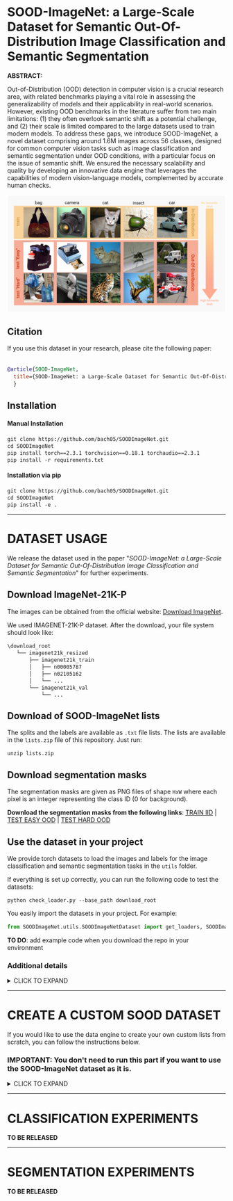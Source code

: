 # SOOD-ImageNet: a Large-Scale Dataset for Semantic Out-Of-Distribution Image Classification and Semantic Segmentation

**ABSTRACT:**

Out-of-Distribution (OOD) detection in computer vision is a crucial research area, with related benchmarks playing a vital role in assessing the generalizability of models and their applicability in real-world scenarios. However, existing OOD benchmarks in the literature suffer from two main limitations: (1) they often overlook semantic shift as a potential challenge, and (2) their scale is limited compared to the large datasets used to train modern models. To address these gaps, we introduce SOOD-ImageNet, a novel dataset comprising around 1.6M images across 56 classes, designed for common computer vision tasks such as image classification and semantic segmentation under OOD conditions, with a particular focus on the issue of semantic shift. We ensured the necessary scalability and quality by developing an innovative data engine that leverages the capabilities of modern vision-language models, complemented by accurate human checks.

![cover_image](media/train_test_examples.png)

## Citation

If you use this dataset in your research, please cite the following paper:

``` bibtex

@article{SOOD-ImageNet,
  title={SOOD-ImageNet: a Large-Scale Dataset for Semantic Out-Of-Distribution Image Classification and Semantic Segmentation},
  }
```

## Installation

#### Manual Installation
```commandline
git clone https://github.com/bach05/SOODImageNet.git
cd SOODImageNet
pip install torch==2.3.1 torchvision==0.18.1 torchaudio==2.3.1 
pip install -r requirements.txt
```
#### Installation via pip
```commandline
git clone https://github.com/bach05/SOODImageNet.git
cd SOODImageNet
pip install -e .
```   

---
# DATASET USAGE

We release the dataset used in the paper "*SOOD-ImageNet: a Large-Scale Dataset for Semantic Out-Of-Distribution Image Classification and Semantic Segmentation*" for further experiments.  

## Download ImageNet-21K-P

The images can be obtained from the official website: [Download ImageNet](http://www.image-net.org/). 

We used IMAGENET-21K-P dataset. After the download, your file system should look like: 

```
\download_root
   └── imagenet21k_resized
       ├── imagenet21k_train
       │   ├── n00005787
       │   ├── n02105162
       │   └── ... 
       └── imagenet21k_val
           └── ...
```

## Download of SOOD-ImageNet lists

The splits and the labels are available as `.txt` file lists.
The lists are available in the `lists.zip` file of this repository. Just run:
```commandline
unzip lists.zip
```

## Download segmentation masks

The segmentation masks are given as PNG files of shape `HxW` where each pixel is an integer representing the class ID (0 for background).

**Download the segmentation masks from the following links**: [TRAIN IID](https://drive.google.com/file/d/13o1dMAa56TqOTHyOf4gf6dFPheARqpoC/view?usp=sharing) | [TEST EASY OOD](https://drive.google.com/file/d/1AppoFP8EsPMv3pjwkmKH8ENm_FAys7UG/view?usp=drive_link) | [TEST HARD OOD](https://drive.google.com/file/d/1RqJSUjdWniBDG3dXmaF_PTbaEDQE2FEk/view?usp=drive_link)

## Use the dataset in your project

We provide torch datasets to load the images and labels for the image classification and semantic segmentation tasks in the `utils` folder.

If everything is set up correctly, you can run the following code to test the datasets:
```commandline
python check_loader.py --base_path download_root
```
You easily import the datasets in your project. For example:

```python
from SOODImageNet.utils.SOODImageNetDataset import get_loaders, SOODImageNetC, SOODImageNetS
```
**TO DO**: add example code when you download the repo in your environment

### Additional details

<details>
  <summary>CLICK TO EXPAND</summary>

The `lists.zip` compressed folder contains 2 folders. 

***For the image classification task***. The folder `classification` contains the following files: 
- `classification/train_iid.txt`, with the images we used for the *IID training*
- `classification/test_easy_ood.txt`, with the images we used for *OOD test* with a smaller semantic shift
- `classification/test_hard_ood.txt`, with the images we used for *OOD test* with a larger semantic shift

Each line of the list is structured as follows: 
```
imagenet21k_train/[synset_folder]/[image_file].JPG [class_ID] [superclass_name] [subclass_name]
```

***For the semantic segmentation task***. The folder `segmentation` contains the following files: 
- `segmentation/train_iid.txt`, with the images we used for the *IID training*
- `segmentation/test_easy_ood.txt`, with the images we used for *OOD test* with a smaller semantic shift
- `segmentation/test_hard_ood.txt`, with the images we used for *OOD test* with a larger semantic shift

Each line of the list is structured as follows: 
```
imagenet21k_train/[synset_folder]/[image_file].JPG output_test_easy_sam2/[synset_folder]/[image_file]_mask.png [class_ID] [superclass_name] [subclass_name]
```
</details>

---

# CREATE A CUSTOM SOOD DATASET

If you would like to use the data engine to create your own custom lists from scratch, you can follow the instructions below.

### IMPORTANT: You don't need to run this part if you want to use the SOOD-ImageNet dataset as it is.

<details>
  <summary>CLICK TO EXPAND</summary>


![data_engine](media/data_engine.png)

## Before using

Download PaliGemma model from [Hugging Face](https://huggingface.co/google/paligemma-3b-mix-224) and save it in the `hf_models` folder:
```commandline
git lfs install
mkdir hf_models
cd hf_models
git clone https://huggingface.co/google/paligemma-3b-mix-224
```
Since requirements are heavy for the data engine, we proved them as a separate file. You can install them by running:
```commandline
pip install -r requirements.txt
```

## Usage

*NOTE: tested on RTX 4090 24GB, Pytorch 2.3.1, CUDA 11.8, Python 3.10.12*

### SOOD-ImageNet-C (classification) Creation

We encapsulated the dataset creation process in the `sood_c_dataset_creation.sh` script. The parameters are the following:
1.  `data_id`: symbolic name to identify the output files
2.  `root_imagenet`: the path to the ImageNet-21K-P dataset
3. `batch_size`: the batch size to use for the CLIP score computation
```commandline
chmod +x sood_c_dataset_creation.sh
./sood_c_dataset_creation.sh sood_imagenet download_root/imagenet21k_resized 512
```
Please, not that human interventions are required during the process. 

For a detailed explanation of the process, please refer to the following scripts:

<details>
  <summary>CLICK TO EXPAND</summary>

1. `cluster_imagenet.py`, contains the code to create the hierarchical structure of ImageNet-21K-P using WordNet and Sentence Transformer. Needs the following files:
   - `data_class_lists/imagenet_cls.yaml`, contains class names for each synset
```commandline
python cluster_imagenet.py 
```

2. `vlm_superclass_building.py`, contains the code to create associate the sub-classes to the proper super-class. Needs the following files:
   - `data_class_lists/imagenet_cls.yaml`, contains class names for each synset
   - `data_class_lists/selected_classes.yaml`, contains the selected super-classes for the SOOD-ImageNet dataset (note that you can define your own classes if you like, but it is not guaranteed to have all of them in the final dataset due to the filtering process)
```commandline
python vlm_superclass_building.py --data_id sood_imagenet --root_imagenet download_root/imagenet21k_resized 
```
3. `human_check_tool.py`, contains the code to perform the human checks on the images. You can interrupt the labelling and resume it. 
```commandline
python human_check_tool.py --data_id sood_imagenet 
```

4. `check_replicas.py`, contains the code to check for replicated sub-classes each super-class. The user is asked to select in which super-class to keep the sub-class.
```commandline
python check_replicas.py --data_id sood_imagenet 
```

5. `check_scores.py`, contains the code to filter the super-classes with a few sub-classes. 
```commandline
python check_scores.py --data_id sood_imagenet --min_num_subclasses 10
```

6. `clip_score_generation.py`: contains the code to compute correlation scores with CLIP
```commandline
python clip_score_generation.py --data_id sood_imagenet --root_imagenet download_root/imagenet21k_resized --batch_size 512 --min_num_subclasses 10
```

7. `outliers_detection.py`: contains the code to detect outliers in the score distribution, useful to remove spurious images in a class
```commandline
python outliers_detection.py 
```

8. `dataset_split.py`: contains the code to split the dataset in IID (train), test easy OOD and test hard OOD
```commandline
python dataset_split.py --root_imagenet download_root/imagenet21k_resized --p_value_1 40 --p_value_2 20 --data_id sood_imagenet
```
</details>



### SOOD-ImageNet-S (semantic segmentation) Creation 

To generate the semantic segmentation dataset, we need to extract the segmentation mask. For the training set, we can use CLIPSeg: 
```commandline
python label_with_clipseg.py --root_imagenet download_root/imagenet21k_resized --data_id sood_imagenet --image_lists lists/classification/train_iid.txt
```

</details>

---

# CLASSIFICATION EXPERIMENTS

**TO BE RELEASED**

---

# SEGMENTATION EXPERIMENTS

**TO BE RELEASED**



